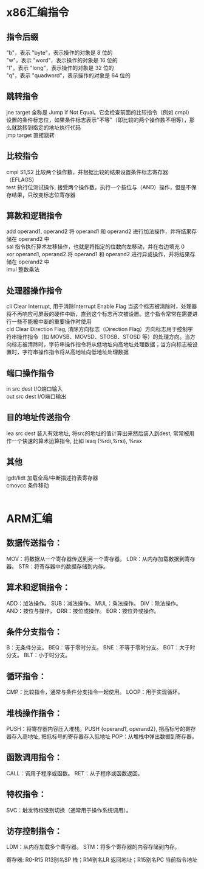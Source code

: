 # x86汇编指令
  ## 指令后缀
  "b"，表示 "byte"，表示操作的对象是 8 位的<br/>
  "w"，表示 "word"，表示操作的对象是 16 位的<br/>
  "l"，表示 "long"，表示操作的对象是 32 位的<br/>
  "q"，表示 "quadword"，表示操作的对象是 64 位的<br/>
  ## 跳转指令
   jne target 全称是 Jump if Not Equal。它会检查前面的比较指令（例如 cmpl）设置的条件标志位，如果条件标志表示"不等"（即比较的两个操作数不相等），那么就跳转到指定的地址执行代码<br/>
   jmp target 直接跳转 <br/>
  ## 比较指令
   cmpl S1,S2 比较两个操作数，并根据比较的结果设置条件标志寄存器（EFLAGS）<br/>
   test 执行位测试操作, 接受两个操作数，执行一个按位与（AND）操作，但是不保存结果，只改变标志位寄存器<br/>
  ## 算数和逻辑指令
   add operand1, operand2 将 operand1 和 operand2 进行加法操作，并将结果存储在 operand2 中<br/>
   sal 指令执行算术左移操作，也就是将指定的位数向左移动，并在右边填充 0<br/>
   xor operand1, operand2 将 operand1 和 operand2 进行异或操作，并将结果存储在 operand2 中<br/>
   imul 整数乘法<br/>
  ## 处理器操作指令
   cli Clear Interrupt, 用于清除Interrupt Enable Flag 当这个标志被清除时，处理器将不再响应可屏蔽的硬件中断，直到这个标志再次被设置。这个指令常常在需要进行一些不能被中断的重要操作时使用<br/>
   cld Clear Direction Flag, 清除方向标志（Direction Flag）方向标志用于控制字符串操作指令（如 MOVSB、MOVSD、STOSB、STOSD 等）的处理方向。当方向标志被清除时，字符串操作指令将从低地址向高地址处理数据；当方向标志被设置时，字符串操作指令将从高地址向低地址处理数据<br/>
  ## 端口操作指令
   in src dest I/O端口输入<br/>
   out src dest I/O端口输出<br/>
  ## 目的地址传送指令
   lea src dest 装入有效地址, 将src的地址的值计算出来然后装入到dest, 常常被用作一个快速的算术运算指令, 比如 leaq (%rdi,%rsi), %rax <br/>
  ## 其他
   lgdt/lidt 加载全局/中断描述符表寄存器<br/>
   cmovcc 条件移动<br/>
   <br/>
# ARM汇编
## 数据传送指令：
MOV：将数据从一个寄存器传送到另一个寄存器。
LDR：从内存加载数据到寄存器。
STR：将寄存器中的数据存储到内存。
## 算术和逻辑指令：
ADD：加法操作。
SUB：减法操作。
MUL：乘法操作。
DIV：除法操作。
AND：按位与操作。
ORR：按位或操作。
EOR：按位异或操作。
## 条件分支指令：
B：无条件分支。
BEQ：等于零时分支。
BNE：不等于零时分支。
BGT：大于时分支。
BLT：小于时分支。
## 循环指令：
CMP：比较指令，通常与条件分支指令一起使用。
LOOP：用于实现循环。
## 堆栈操作指令：
PUSH：将寄存器内容压入堆栈。PUSH {operand1, operand2}, 把高标号的寄存器存入高地址, 把低标号的寄存器存入低地址
POP：从堆栈中弹出数据到寄存器。
## 函数调用指令：
CALL：调用子程序或函数。
RET：从子程序或函数返回。
## 特权指令：
SVC：触发特权级别切换（通常用于操作系统调用）。
## 访存控制指令：
LDM：从内存加载多个寄存器。
STM：将多个寄存器的内容存储到内存。

寄存器: R0-R15 R13别名SP 栈；R14别名LR 返回地址；R15别名PC 当前指令地址
